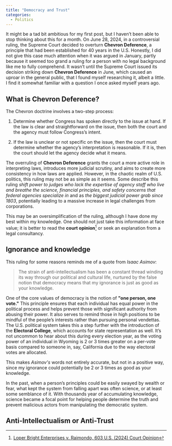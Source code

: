 ```yaml
---
title: "Democracy and Trust"
categories:
  - Politics
---
```


It might be a tad bit ambitious for my first post, but I haven’t been able to stop thinking about this for a month. On June 28, 2024, in a controversial ruling, the Supreme Court decided to overturn **Chevron Deference**, a principle that had been established for 40 years in the U.S. Honestly, I did not give this case much attention when it was argued in January, partly because it seemed too grand a ruling for a person with no legal background like me to fully comprehend. It wasn’t until the Supreme Court issued its decision striking down **Chevron Deference** in June, which caused an uproar in the general public, that I found myself researching it, albeit a little. I find it somewhat familiar with a question I once asked myself years ago.

## What is Chevron Deference?

The Chevron doctrine involves a two-step process:

1. Determine whether Congress has spoken directly to the issue at hand. If the law is clear and straightforward on the issue, then both the court and the agency must follow Congress’s intent.

2. If the law is unclear or not specific on the issue, then the court must determine whether the agency’s interpretation is reasonable. If it is, then the court should let the agency decide what it means.

The overruling of **Chevron Deference** grants the court a more active role in interpreting laws, introduces more judicial scrutiny, and aims to create more consistency in how laws are applied. However, in the chaotic realm of U.S. politics, this ruling may not be as simple as it seems. Some describe this ruling *shift power to judges who lack the expertise of agency staff who live and breathe the science, financial principles, and safety concerns that federal agencies specialize in* and as *the biggest judicial power grab since 1803*, potentially leading to a massive increase in legal challenges from corporations.

This may be an oversimplification of the ruling, although I have done my best within my knowledge. One should not just take this information at face value; it is better to read the **court opinion**[^1] or seek an explanation from a legal consultancy.

## Ignorance and knowledge

This ruling for some reasons reminds me of a quote from *Isaac Asimov*:

> The strain of anti-intellectualism has been a constant thread winding its way through our political and cultural life, nurtured by the false notion that democracy means that my ignorance is just as good as your knowledge.

One of the core values of democracy is the notion of **"one person, one vote."** This principle ensures that each individual has equal power in the political process and helps prevent those with significant authority from abusing their power. It also serves to remind those in high positions to be mindful of the people’s interests rather than pursuing personal vendettas. The U.S. political system takes this a step further with the introduction of the **Electoral College**, which accounts for state representation as well. It’s not uncommon to hear about this during every election year, as the voting power of an individual in Wyoming is 2 or 3 times greater on a per-vote basis compared to someone in, say, California due to the way electoral votes are allocated.

This makes *Asimov's* words not entirely accurate, but not in a positive way, since my ignorance could potentially be 2 or 3 times as good as your knowledge.

In the past, when a person’s principles could be easily swayed by wealth or fear, what kept the system from falling apart was often science, or at least some semblance of it. With thousands year of accumulating knowledge, science became a focal point for helping people determine the truth and prevent malicious actors from manipulating the democratic system.

## Anti-Intellectualism or Anti-Trust

<!-- Let’s imagine bits and pieces of knowledge as multiple blocks. A person's knowledge is often formed from various sources, including systematic learning from school and personal experiences. This knowledge can be well-structured, but it can also be fragmented or incomplete due to things we failed to comprehend or missed by accident. We often connect these missing blocks of knowledge with our own experiences of the world around us. Science, on the other hand, starts with loose definitions that are almost impossible to prove. However, over time and through the contributions of many people, it gradually becomes more connected and well-structured. 

Proving one part of science wrong can sometimes mean that it might affect other interconnected blocks of knowledge. People often ridicule others for questioning science because they fear that challenging it could undermine the entire foundation. However, this fear can sometimes prevent people from proving themselves right. In a sense, science is like history—something that is continuously built upon. Those who encourage questioning may be using historical events to serve their own agendas rather than seeking the truth. -->


[^1]: [Loper Bright Enterprises v. Raimondo, 603 U.S. (2024) Court Opinion](https://www.supremecourt.gov/opinions/23pdf/22-451_7m58.pdf)